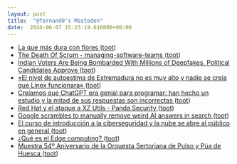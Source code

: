 ```yaml
---
layout: post
title:  "@fernand0's Mastodon"
date:  2024-06-07 15:23:19.616000+00:00
---
```

*  [La que más dura con flores ](https://avecesunafoto.wordpress.com/2024/06/07/la-que-mas-dura-con-flores) ([toot](https://mastodon.social/@fernand0/112576023731448656))
*  [The Death Of Scrum - managing-software-teams ](https://mikebz.com/the-death-of-scrum-61e97a8af5d) ([toot](https://mastodon.social/@fernand0/112575982691674971))
*  [Indian Voters Are Being Bombarded With Millions of Deepfakes. Political Candidates Approve ](https://www.wired.com/story/indian-elections-ai-deepfakes) ([toot](https://mastodon.social/@fernand0/112575792874193911))
*  [«El nivel de autoestima de Extremadura no es muy alto y nadie se creía que Linex funcionara» ](https://www.hoy.es/extremadura/nivel-autoestima-extremadura-alto-creia-linex-funcionara-20240525084622-nt.html?vca=dgtk-rrss-ho) ([toot](https://mastodon.social/@fernand0/112575529160065795))
*  [Creíamos que ChatGPT era genial para programar: han hecho un estudio y la mitad de sus respuestas son incorrectas ](https://www.xataka.com/robotica-e-ia/creiamos-que-chatgpt-era-genial-para-programar-han-hecho-estudio-mitad-sus-respuestas-incorrecta) ([toot](https://mastodon.social/@fernand0/112575330414748033))
*  [Red Hat y el ataque a XZ Utils - Panda Security ](https://www.pandasecurity.com/es/mediacenter/red-hat-emite-alerta-de-seguridad-tras-ataque-biblioteca-xz-utils) ([toot](https://mastodon.social/@fernand0/112575108067741543))
*  [Google scrambles to manually remove weird AI answers in search ](https://www.theverge.com/2024/5/24/24164119/google-ai-overview-mistakes-search-race-opena) ([toot](https://mastodon.social/@fernand0/112574876347754568))
*  [El curso de introducción a la ciberseguridad y la nube se abre al público en general  ](https://www.diariodelaltoaragon.es/noticias/huesca/2024/05/27/el-curso-de-introduccion-a-la-ciberseguridad-y-la-nube-se-abre-al-publico-en-general-1736872-daa.html) ([toot](https://mastodon.social/@fernand0/112574609715231936))
*  [¿Qué es el Edge computing? ](https://www.telefonica.com/es/sala-comunicacion/blog/que-edge-computing) ([toot](https://mastodon.social/@fernand0/112574469875582683))
*  [Muestra 54º Aniversario de la Orquesta Sertoriana de Pulso y Púa de Huesca ](https://www.eldiariodehuesca.com/categoria-02/muestra-54o-aniversario-orquesta-sertoriana-pulso-pua-huesca_2701_103.htm) ([toot](https://mastodon.social/@fernand0/112574098320120260))
